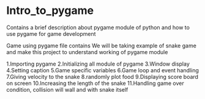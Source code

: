 # Intro_to_pygame
Contains a brief description about pygame module of python and how to use pygame for game development

Game using pygame file contains
We will be taking example of snake game and make this project to understand working of pygame module

1.Importing pygame
2.Initializing all module of pygame
3.Window display
4.Setting caption
5.Game specific variables
6.Game loop and event handling
7.Giving velocity to the snake
8.randomly plot food
9.Displaying score board on screen
10.Increasing the length of the snake
11.Handling game over condition, collision will wall and with snake itself
